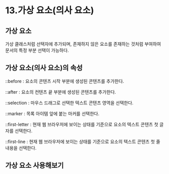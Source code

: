 # 13.가상 요소(의사 요소)

## 가상 요소

가상 클래스처럼 선택자에 추가되며, 존재하지 않은 요소를 존재하는 것처럼 부여하여 문서의 특정 부분 선택이 가능하다.

## 가상 요소(의사 요소)의 속성

::before : 요소의 콘텐츠 시작 부분에 생성된 콘텐츠를 추가한다.

::after : 요소의 컨텐츠 끝 부분에 생성된 콘텐츠를 추가한다.

::selection : 마우스 드래그로 선택한 텍스트 콘텐츠 영역을 선택한다.

::marker : 목록 아이템 앞에 붙는 마커를 선택한다.

::first-letter : 현재 웹 브라우저에 보이는 상태를 기준으로 요소의 텍스트 콘텐츠 첫 글자를 선택한다.

::first-line : 현재 웹 브라우저에 보이는 상태를 기준으로 요소의 텍스트 콘텐츠 첫 줄 내용을 선택한다.

## 가상 요소 사용해보기